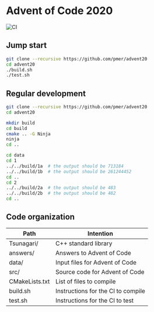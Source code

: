 # Advent of Code 2020

![CI](https://github.com/pmer/advent20/workflows/CI/badge.svg)


## Jump start

```bash
git clone --recursive https://github.com/pmer/advent20
cd advent20
./build.sh
./test.sh
```


## Regular development

```bash
git clone --recursive https://github.com/pmer/advent20
cd advent20

mkdir build
cd build
cmake .. -G Ninja
ninja
cd ..

cd data
cd 1
../../build/1a  # the output should be 713184
../../build/1b  # the output should be 261244452
cd ..
cd 2
../../build/2a  # the output should be 483
../../build/2b  # the output should be 482
cd ..
```


## Code organization

| Path           | Intention                          |
| -------------- | ---------------------------------- |
| Tsunagari/     | C++ standard library               |
| answers/       | Answers to Advent of Code          |
| data/          | Input files for Advent of Code     |
| src/           | Source code for Advent of Code     |
| CMakeLists.txt | List of files to compile           |
| build.sh       | Instructions for the CI to compile |
| test.sh        | Instructions for the CI to test    |
